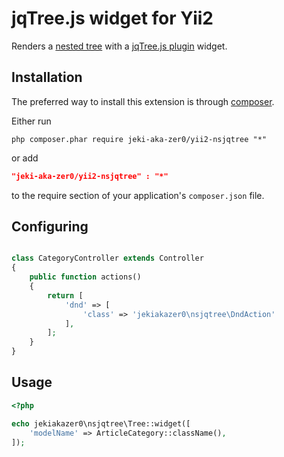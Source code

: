 jqTree.js widget for Yii2
============================

Renders a [nested tree](https://github.com/creocoder/yii2-nested-sets) with a [jqTree.js plugin](https://github.com/mbraak/jqTree) widget.

Installation
------------
The preferred way to install this extension is through [composer](http://getcomposer.org/download/).

Either run

```
php composer.phar require jeki-aka-zer0/yii2-nsjqtree "*"
```
or add

```json
"jeki-aka-zer0/yii2-nsjqtree" : "*"
```

to the require section of your application's `composer.json` file.

Configuring
-----

```php

class CategoryController extends Controller
{
    public function actions()
    {
        return [
            'dnd' => [
                'class' => 'jekiakazer0\nsjqtree\DndAction'
            ],
        ];
    }
}
```



Usage
-----

```php
<?php

echo jekiakazer0\nsjqtree\Tree::widget([
    'modelName' => ArticleCategory::className(),
]);
```